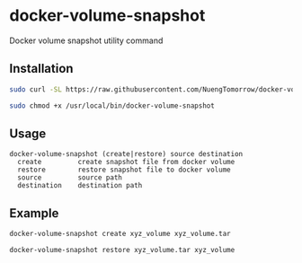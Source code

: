 # docker-volume-snapshot
Docker volume snapshot utility command


## Installation
```sh
sudo curl -SL https://raw.githubusercontent.com/NuengTomorrow/docker-volume-snapshot/main/docker-volume-snapshot -o /usr/local/bin/docker-volume-snapshot
```
```sh
sudo chmod +x /usr/local/bin/docker-volume-snapshot
```

## Usage
```
docker-volume-snapshot (create|restore) source destination
  create         create snapshot file from docker volume
  restore        restore snapshot file to docker volume
  source         source path
  destination    destination path
```

## Example
```sh
docker-volume-snapshot create xyz_volume xyz_volume.tar
```
```sh
docker-volume-snapshot restore xyz_volume.tar xyz_volume
```
